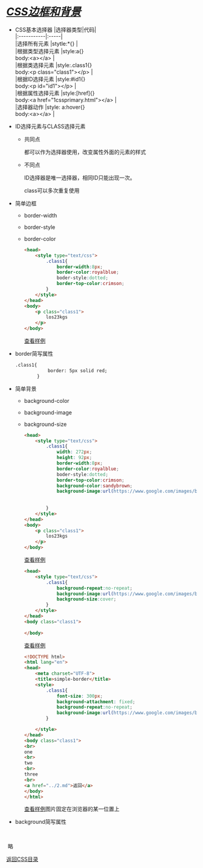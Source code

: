 # ***<u>CSS边框和背景</u>***

* CSS基本选择器
	|选择器类型|代码|  
	|:-----------|:-----|  
	|选择所有元素	|stytle:*{}	|  
	|根据类型选择元素	|style:a{}<br>body:\<a>\</a>	|  
	|根据类选择元素	|style:.class1{}<br>body:\<p class="class1">\</p>	|  
	|根据ID选择元素	|style:#id1{}<br>body:\<p id="id1">\</p>	|  
	|根据属性选择元素	|style:[href]{}<br>body:\<a href="1cssprimary.html">\</a>	|  
	|选择器动作	|style: a:hover{}<br>body:\<a>\</a>	|  
  
	

* ID选择元素与CLASS选择元素

  * 共同点

    都可以作为选择器使用，改变属性外面的元素的样式

  * 不同点

    ID选择器是唯一选择器，相同ID只能出现一次。

    class可以多次重复使用

* 简单边框

  * border-width

  * border-style

  * border-color

    ```html
    <head>
        <style type="text/css">
            .class1{
                border-width:8px;
                border-color:royalblue;
                boder-style:dotted;
                border-top-color:crimson;
            }
        </style>
    </head>
    <body>
        <p class="class1">
            los23kgs
        </p>
    </body>
    ```
    
    [查看样例](./example-html/simple-border.html)




* border简写属性

  ```html
  .class1{
              border: 5px solid red;
          }
  ```

  

* 简单背景
  * background-color
  
  * background-image
  
  * background-size
  
    ```html
    <head>
        <style type="text/css">
            .class1{
                width: 272px;
                height: 92px;
                border-width:8px;
                border-color:royalblue;
                boder-style:dotted;
                border-top-color:crimson;
                background-color:sandybrown;
          		background-image:url(https://www.google.com/images/branding/googlelogo/1x/googlelogo_color_272x92dp.png);
                
                    
            }
        </style>
    </head>
    <body>
        <p class="class1">
            los23kgs
        </p>
    </body>
    ```
  
    [查看样例](./example-html/simple-border1.html)
  
    ```html
    <head>
        <style type="text/css">
            .class1{
                background-repeat:no-repeat;
                background-image:url(https://www.google.com/images/branding/googlelogo/1x/googlelogo_color_272x92dp.png);
                background-size:cover;
            }
        </style>
    </head>
    <body class="class1">
        
    </body>
    ```
  
    [查看样例](./example-html/simple-border2.html)
  
    ```html
    <!DOCTYPE html>
    <html lang="en">
    <head>
        <meta charset="UTF-8">
        <title>simple-border</title>
        <style>
            .class1{
                font-size: 300px;
                background-attachment: fixed;
                background-repeat:no-repeat;
                background-image:url(https://www.google.com/images/branding/googlelogo/1x/googlelogo_color_272x92dp.png);
            }
    
        </style>
    </head>
    <body class="class1">
    <br>
    one
    <br>
    two
    <br>
    three
    <br>
    <a href="../2.md">返回</a>
    </body>
    </html>
    ```
  
    [查看样例](./example-html/simple-border3.html)图片固定在浏览器的某一位置上
  
    
  
* background简写属性

  ​		

​						略



[返回CSS目录](./css.md)

